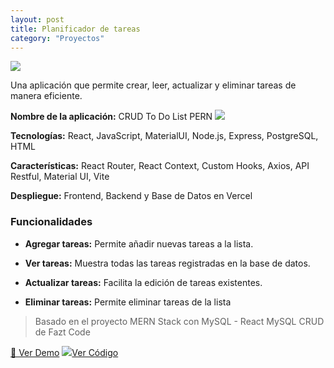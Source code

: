 ```yaml
---
layout: post
title: Planificador de tareas
category: "Proyectos"
---
```


<img class="single-project-img" src="../assets/images/projects/crud-to-do-list-pern.webp">

Una aplicación que permite crear, leer, actualizar y eliminar tareas de manera eficiente.

**Nombre de la aplicación:** CRUD To Do List PERN <img class="tech-icon project-icon" src="../assets/images/projects/icon-crud-to-do-list-pern.svg" /> 

**Tecnologías:** React, JavaScript, MaterialUI, Node.js, Express, PostgreSQL, HTML

**Características:** React Router, React Context, Custom Hooks, Axios, API Restful, Material UI, Vite

**Despliegue:** Frontend, Backend y Base de Datos en Vercel

### Funcionalidades

- **Agregar tareas:** Permite añadir nuevas tareas a la lista.

- **Ver tareas:** Muestra todas las tareas registradas en la base de datos.

- **Actualizar tareas:** Facilita la edición de tareas existentes.

- **Eliminar tareas:** Permite eliminar tareas de la lista

> Basado en el proyecto MERN Stack con MySQL - React MySQL CRUD de Fazt Code  

<div class="inside-page__btn-container">
  <a href="https://client-crud-to-do-list-pern.vercel.app/" class="inside-page__btn">🔗 Ver Demo</a>
  <a href="https://github.com/nattdev/crud-to-do-list-pern" class="inside-page__btn">
    <img src="../assets/images/technologies/github-icon.svg" />Ver Código
  </a>
</div>